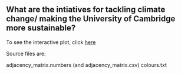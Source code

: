 ## What are the intiatives for tackling climate change/ making the University of Cambridge more sustainable?

<!--- ![graph of initiatives for sustainibility and climate action at the university of cambridge](figures/Cambridge_initiatives_climate_and_sustainability.png) --->

To see the interactive plot, click [here](https://lm687.github.io/sustainable_uni_of_cam/html_files.html)

Source files are:

adjacency_matrix.numbers (and adjacency_matrix.csv)
colours.txt
